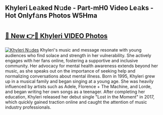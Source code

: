 ## Khyleri Le𝚊ked N𝚞de - Part-mH0 Video Le𝚊ks - Hot Onlyf𝚊ns Photos W5Hma

# <h2><a href="http://ab14376.deff.icu/?id=Khyleri">🔗 New 👉🔴 Khyleri VIDEO Photos</a></h2>

[![Khyleri N𝚞des](https://i.imgur.com/rIISA9y.gif)](http://ab14376.deff.icu/?id=Khyleri)
Khyleri's music and message resonate with young audiences who find solace and strength in her vulnerability. She actively engages with her fans online, fostering a supportive and inclusive community. Her advocacy for mental health awareness extends beyond her music, as she speaks out on the importance of seeking help and normalizing conversations about mental illness. Born in 1995, Khyleri grew up in a musical family and began singing at a young age. She was heavily influenced by artists such as Adele, Florence + The Machine, and Lorde, and began writing her own songs as a teenager. After completing her education, Khyleri released her debut single "Lost in the Moment" in 2017, which quickly gained traction online and caught the attention of music industry professionals.
